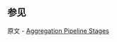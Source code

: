 ## 参见

原文 - [Aggregation Pipeline Stages]( https://docs.mongodb.com/manual/reference/operator/aggregation-pipeline/ )

